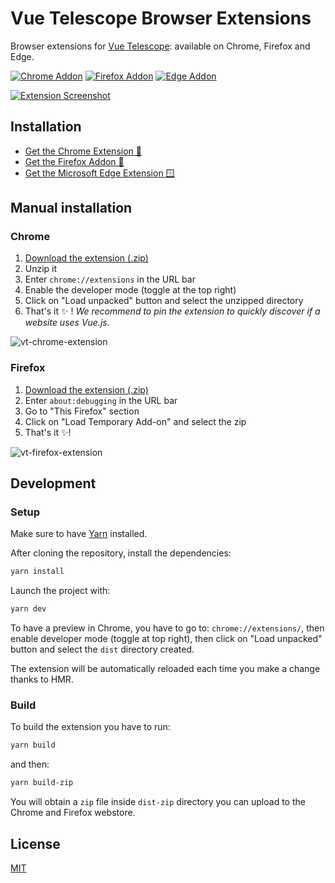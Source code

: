 # Vue Telescope Browser Extensions

Browser extensions for [Vue Telescope](https://vuetelescope.com): available on Chrome, Firefox and Edge.

[![Chrome Addon](https://badgen.net/chrome-web-store/v/neaebjphlfplgdhedjdhcnpjkndddbpd?icon=chrome)](https://chrome.google.com/webstore/detail/vue-telescope/neaebjphlfplgdhedjdhcnpjkndddbpd)
[![Firefox Addon](https://badgen.net/amo/v/vue-telescope?icon=firefox)](https://addons.mozilla.org/en-GB/firefox/addon/vue-telescope/)
[![Edge Addon](https://badgen.net/badge/icon/v1.5.8?icon=windows&label=Microsoft+Edge)](https://microsoftedge.microsoft.com/addons/detail/vue-telescope/icgcillpgelpleniodgkmohgdmeogodl)

[![Extension Screenshot](https://user-images.githubusercontent.com/904724/105485378-12d55300-5cad-11eb-82f9-6cdaf214e6fa.jpg)](https://vuetelescope.com)

## Installation

- [Get the Chrome Extension 🍭](https://chrome.google.com/webstore/detail/vue-telescope/neaebjphlfplgdhedjdhcnpjkndddbpd)
- [Get the Firefox Addon 🦊](https://addons.mozilla.org/en-GB/firefox/addon/vue-telescope/)
- [Get the Microsoft Edge Extension 🪟](https://microsoftedge.microsoft.com/addons/detail/vue-telescope/icgcillpgelpleniodgkmohgdmeogodl)

## Manual installation

[download-extension-link]: https://github.com/nuxtlabs/vue-telescope-extensions/releases/download/v1.7.0/vue-telescope-extension-v1.7.0.zip
[download-extension-firefox-link]: https://github.com/nuxtlabs/vue-telescope-extensions/releases/download/v1.7.0/vue-telescope-extension-firefox-v1.7.0.zip

### Chrome

1. [Download the extension (.zip)][download-extension-link]
2. Unzip it
3. Enter `chrome://extensions` in the URL bar
4. Enable the developer mode (toggle at the top right)
5. Click on "Load unpacked" button and select the unzipped directory
6. That's it ✨&nbsp;! *We recommend to pin the extension to quickly discover if a website uses Vue.js.*

![vt-chrome-extension](https://user-images.githubusercontent.com/904724/88188033-98614300-cc37-11ea-9500-f0e3ae3d97f0.gif)

### Firefox

1. [Download the extension (.zip)][download-extension-firefox-link]
2. Enter `about:debugging` in the URL bar
3. Go to "This Firefox" section
3. Click on "Load Temporary Add-on" and select the zip
4. That's it ✨!

![vt-firefox-extension](https://user-images.githubusercontent.com/904724/88186887-1d4b5d00-cc36-11ea-96c9-2b6367920863.gif)

## Development

### Setup

Make sure to have [Yarn](https://classic.yarnpkg.com/en/) installed.

After cloning the repository, install the dependencies:

```bash
yarn install
```

Launch the project with:

```bash
yarn dev
```

To have a preview in Chrome, you have to go to: `chrome://extensions/`, then enable developer mode (toggle at top right), then click on "Load unpacked" button and select the `dist` directory created.

The extension will be automatically reloaded each time you make a change thanks to HMR.

### Build

To build the extension you have to run:

```bash
yarn build
```

and then:

```bash
yarn build-zip
```

You will obtain a `zip` file inside `dist-zip` directory you can upload to the Chrome and Firefox webstore.

## License

[MIT](./LICENSE)
